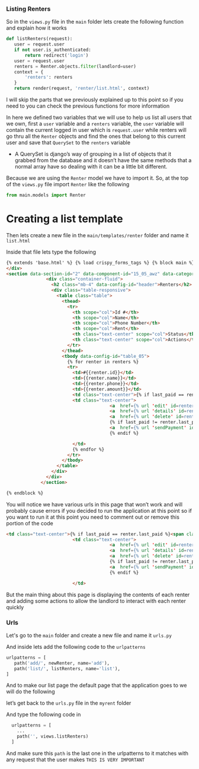 ### Listing Renters

So in the `views.py` file in the `main` folder lets create the following function and explain how it works

```python
def listRenters(request):
   user = request.user
   if not user.is_authenticated:
       return redirect('login')
   user = request.user
   renters = Renter.objects.filter(landlord=user)
   context = {
       'renters': renters
   }
   return render(request, 'renter/list.html', context)
```

I will skip the parts that we previously explained up to this point so if you need to you can check the previous functions for more information

In here we defined two variables that we will use to help us list all users that we own, first a `user` variable and a `renters` variable, the `user` variable will contain the current logged in user which is `request.user` while renters will go thru all the `Renter` objects and find the ones that belong to this current user and save that `QuerySet` to the `renters` variable

- A QuerySet is django’s way of grouping in a list of objects that it grabbed from the database and it doesn’t have the same methods that a normal array have so dealing with it can be a little bit different.

Because we are using the `Renter` model we have to import it. So, at the top of the `views.py` file import `Renter` like the following

```python
from main.models import Renter
```

# Creating a list template

Then lets create a new file in the `main/templates/renter` folder and name it `list.html`

Inside that file lets type the following

```html
{% extends 'base.html' %} {% load crispy_forms_tags %} {% block main %}
</div>
<section data-section-id="2" data-component-id="15_05_awz" data-category="admin" class="py-4">
               <div class="container-fluid">
                 <h2 class="mb-4" data-config-id="header">Renters</h2>
                 <div class="table-responsive">
                   <table class="table">
                     <thead>
                       <tr>
                         <th scope="col">Id #</th>
                         <th scope="col">Name</th>
                         <th scope="col">Phone Number</th>
                         <th scope="col">Rent</th>
                         <th class="text-center" scope="col">Status</th>
                         <th class="text-center" scope="col">Actions</th>
                       </tr>
                     </thead>
                     <tbody data-config-id="table_05">
                       {% for renter in renters %}
                       <tr>
                         <td>#{{renter.id}}</td>
                         <td>{{renter.name}}</td>
                         <td>{{renter.phone}}</td>
                         <td>{{renter.amount}}</td>
                         <td class="text-center">{% if last_paid == renter.last_paid %}<span class="badge badge-success">Paid</span>{% else %}<span class="badge badge-danger">UnPaid</span>{% endif %}</td>
                         <td class="text-center">
                                       <a  href={% url 'edit' id=renter.id %} class="btn btn-primary"><i class="fa fa-edit"></i></a>
                                       <a  href={% url 'details' id=renter.id %} class="btn btn-secondary"><i class="fa fa-info-circle"></i></a>
                                       <a  href={% url 'delete' id=renter.id %} class="btn btn-danger"><i class="fa fa-trash"></i></a>
                                       {% if last_paid != renter.last_paid %}
                                       <a  href={% url 'sendPayment' id=renter.id %} class="btn btn-warning"><i class="fa fa-envelope"></i></a>
                                       {% endif %}

                         </td>
                         {% endfor %}
                       </tr>
                     </tbody>
                   </table>
                 </div>
               </div>
             </section>

{% endblock %}
```

You will notice we have various urls in this page that won’t work and will probably cause errors if you decided to run the application at this point so if you want to run it at this point you need to comment out or remove this portion of the code

```html
<td class="text-center">{% if last_paid == renter.last_paid %}<span class="badge badge-success">Paid</span>{% else %}<span class="badge badge-danger">UnPaid</span>{% endif %}</td>
                         <td class="text-center">
                                       <a  href={% url 'edit' id=renter.id %} class="btn btn-primary"><i class="fa fa-edit"></i></a>
                                       <a  href={% url 'details' id=renter.id %} class="btn btn-secondary"><i class="fa fa-info-circle"></i></a>
                                       <a  href={% url 'delete' id=renter.id %} class="btn btn-danger"><i class="fa fa-trash"></i></a>
                                       {% if last_paid != renter.last_paid %}
                                       <a  href={% url 'sendPayment' id=renter.id %} class="btn btn-warning"><i class="fa fa-envelope"></i></a>
                                       {% endif %}

                         </td>
```

But the main thing about this page is displaying the contents of each renter and adding some actions to allow the landlord to interact with each renter quickly

### Urls

Let's go to the `main` folder and create a new file and name it `urls.py`

And inside lets add the following code to the `urlpatterns`

```python
urlpatterns = [
   path('add/', newRenter, name='add'),
   path('list/', listRenters, name='list'),
]
```

And to make our list page the default page that the application goes to we will do the following

let’s get back to the `urls.py` file in the `myrent` folder

And type the following code in

```python
  urlpatterns = [
    ...
    path('', views.listRenters)
  ]
```

And make sure this `path` is the last one in the urlpatterns to it matches with any request that the user makes `THIS IS VERY IMPORTANT`
